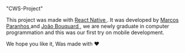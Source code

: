 "CWS-Project" 

This project was made with <a href='https://reactnative.dev/'> React Native </a>.
It was developed by <a href='github.com/MpParanhos/'> Marcos Paranhos </a> and <a href='github.com/joaobouquard/'> João Bouquard </a>, we are newly graduate in computer programmation and this was our first try on mobile development.

We hope you like it,
Was made with ♥